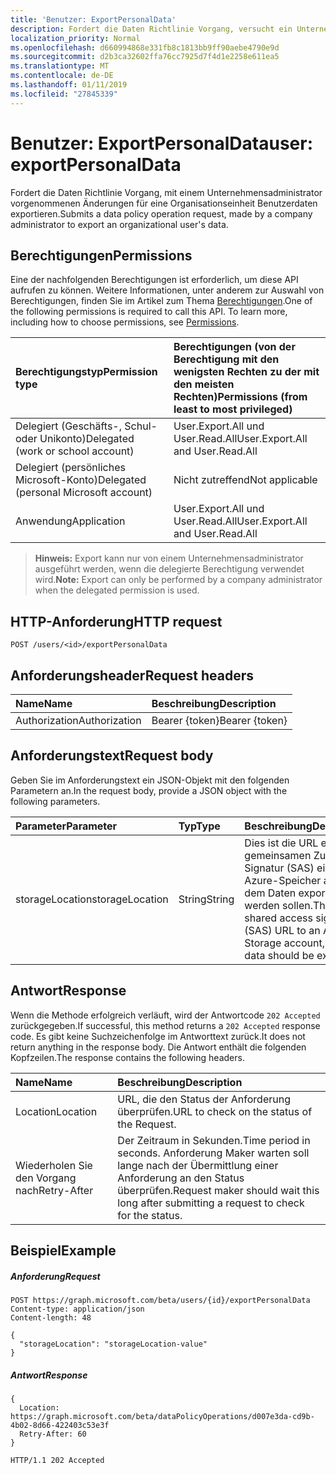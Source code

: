```yaml
---
title: 'Benutzer: ExportPersonalData'
description: Fordert die Daten Richtlinie Vorgang, versucht ein Unternehmensadministrator, eine Organisationseinheit Benutzerdaten exportieren.
localization_priority: Normal
ms.openlocfilehash: d660994868e331fb8c1813bb9ff90aebe4790e9d
ms.sourcegitcommit: d2b3ca32602ffa76cc7925d7f4d1e2258e611ea5
ms.translationtype: MT
ms.contentlocale: de-DE
ms.lasthandoff: 01/11/2019
ms.locfileid: "27845339"
---
```

# <a name="user-exportpersonaldata"></a><span data-ttu-id="e6045-103">Benutzer: ExportPersonalData</span><span class="sxs-lookup"><span data-stu-id="e6045-103">user: exportPersonalData</span></span>

<span data-ttu-id="e6045-104">Fordert die Daten Richtlinie Vorgang, mit einem Unternehmensadministrator vorgenommenen Änderungen für eine Organisationseinheit Benutzerdaten exportieren.</span><span class="sxs-lookup"><span data-stu-id="e6045-104">Submits a data policy operation request, made by a company administrator to export an organizational user's data.</span></span>

## <a name="permissions"></a><span data-ttu-id="e6045-105">Berechtigungen</span><span class="sxs-lookup"><span data-stu-id="e6045-105">Permissions</span></span>
<span data-ttu-id="e6045-p101">Eine der nachfolgenden Berechtigungen ist erforderlich, um diese API aufrufen zu können. Weitere Informationen, unter anderem zur Auswahl von Berechtigungen, finden Sie im Artikel zum Thema [Berechtigungen](/graph/permissions-reference).</span><span class="sxs-lookup"><span data-stu-id="e6045-p101">One of the following permissions is required to call this API. To learn more, including how to choose permissions, see [Permissions](/graph/permissions-reference).</span></span>

|<span data-ttu-id="e6045-108">Berechtigungstyp</span><span class="sxs-lookup"><span data-stu-id="e6045-108">Permission type</span></span>      | <span data-ttu-id="e6045-109">Berechtigungen (von der Berechtigung mit den wenigsten Rechten zu der mit den meisten Rechten)</span><span class="sxs-lookup"><span data-stu-id="e6045-109">Permissions (from least to most privileged)</span></span>              |
|:--------------------|:---------------------------------------------------------|
|<span data-ttu-id="e6045-110">Delegiert (Geschäfts-, Schul- oder Unikonto)</span><span class="sxs-lookup"><span data-stu-id="e6045-110">Delegated (work or school account)</span></span> |  <span data-ttu-id="e6045-111">User.Export.All und User.Read.All</span><span class="sxs-lookup"><span data-stu-id="e6045-111">User.Export.All and User.Read.All</span></span>  |
|<span data-ttu-id="e6045-112">Delegiert (persönliches Microsoft-Konto)</span><span class="sxs-lookup"><span data-stu-id="e6045-112">Delegated (personal Microsoft account)</span></span> |  <span data-ttu-id="e6045-113">Nicht zutreffend</span><span class="sxs-lookup"><span data-stu-id="e6045-113">Not applicable</span></span>  |
|<span data-ttu-id="e6045-114">Anwendung</span><span class="sxs-lookup"><span data-stu-id="e6045-114">Application</span></span> | <span data-ttu-id="e6045-115">User.Export.All und User.Read.All</span><span class="sxs-lookup"><span data-stu-id="e6045-115">User.Export.All and User.Read.All</span></span> |

><span data-ttu-id="e6045-116">**Hinweis:** Export kann nur von einem Unternehmensadministrator ausgeführt werden, wenn die delegierte Berechtigung verwendet wird.</span><span class="sxs-lookup"><span data-stu-id="e6045-116">**Note:** Export can only be performed by a company administrator when the delegated permission is used.</span></span>

## <a name="http-request"></a><span data-ttu-id="e6045-117">HTTP-Anforderung</span><span class="sxs-lookup"><span data-stu-id="e6045-117">HTTP request</span></span>
<!-- { "blockType": "ignored" } -->
```http
POST /users/<id>/exportPersonalData

```
## <a name="request-headers"></a><span data-ttu-id="e6045-118">Anforderungsheader</span><span class="sxs-lookup"><span data-stu-id="e6045-118">Request headers</span></span>
| <span data-ttu-id="e6045-119">Name</span><span class="sxs-lookup"><span data-stu-id="e6045-119">Name</span></span>       | <span data-ttu-id="e6045-120">Beschreibung</span><span class="sxs-lookup"><span data-stu-id="e6045-120">Description</span></span> |
|:---------------|:----------|
| <span data-ttu-id="e6045-121">Authorization</span><span class="sxs-lookup"><span data-stu-id="e6045-121">Authorization</span></span>  | <span data-ttu-id="e6045-122">Bearer {token}</span><span class="sxs-lookup"><span data-stu-id="e6045-122">Bearer {token}</span></span>|

## <a name="request-body"></a><span data-ttu-id="e6045-123">Anforderungstext</span><span class="sxs-lookup"><span data-stu-id="e6045-123">Request body</span></span>
<span data-ttu-id="e6045-124">Geben Sie im Anforderungstext ein JSON-Objekt mit den folgenden Parametern an.</span><span class="sxs-lookup"><span data-stu-id="e6045-124">In the request body, provide a JSON object with the following parameters.</span></span>

| <span data-ttu-id="e6045-125">Parameter</span><span class="sxs-lookup"><span data-stu-id="e6045-125">Parameter</span></span>    | <span data-ttu-id="e6045-126">Typ</span><span class="sxs-lookup"><span data-stu-id="e6045-126">Type</span></span>   |<span data-ttu-id="e6045-127">Beschreibung</span><span class="sxs-lookup"><span data-stu-id="e6045-127">Description</span></span> |
|:---------------|:--------|:----------|
|<span data-ttu-id="e6045-128">storageLocation</span><span class="sxs-lookup"><span data-stu-id="e6045-128">storageLocation</span></span>|<span data-ttu-id="e6045-129">String</span><span class="sxs-lookup"><span data-stu-id="e6045-129">String</span></span>|<span data-ttu-id="e6045-130">Dies ist die URL einer gemeinsamen Zugriff Signatur (SAS) ein Konto Azure-Speicher an, in dem Daten exportiert werden sollen.</span><span class="sxs-lookup"><span data-stu-id="e6045-130">This is a shared access signature (SAS) URL to an Azure Storage account, to where data should be exported.</span></span>|

## <a name="response"></a><span data-ttu-id="e6045-131">Antwort</span><span class="sxs-lookup"><span data-stu-id="e6045-131">Response</span></span>
<span data-ttu-id="e6045-132">Wenn die Methode erfolgreich verläuft, wird der Antwortcode `202 Accepted` zurückgegeben.</span><span class="sxs-lookup"><span data-stu-id="e6045-132">If successful, this method returns a `202 Accepted` response code.</span></span> <span data-ttu-id="e6045-133">Es gibt keine Suchzeichenfolge im Antworttext zurück.</span><span class="sxs-lookup"><span data-stu-id="e6045-133">It does not return anything in the response body.</span></span> <span data-ttu-id="e6045-134">Die Antwort enthält die folgenden Kopfzeilen.</span><span class="sxs-lookup"><span data-stu-id="e6045-134">The response contains the following headers.</span></span>

| <span data-ttu-id="e6045-135">Name</span><span class="sxs-lookup"><span data-stu-id="e6045-135">Name</span></span>       | <span data-ttu-id="e6045-136">Beschreibung</span><span class="sxs-lookup"><span data-stu-id="e6045-136">Description</span></span> |
|:---------------|:----------|
| <span data-ttu-id="e6045-137">Location</span><span class="sxs-lookup"><span data-stu-id="e6045-137">Location</span></span>  | <span data-ttu-id="e6045-138">URL, die den Status der Anforderung überprüfen.</span><span class="sxs-lookup"><span data-stu-id="e6045-138">URL to check on the status of the Request.</span></span> |
| <span data-ttu-id="e6045-139">Wiederholen Sie den Vorgang nach</span><span class="sxs-lookup"><span data-stu-id="e6045-139">Retry-After</span></span>  | <span data-ttu-id="e6045-140">Der Zeitraum in Sekunden.</span><span class="sxs-lookup"><span data-stu-id="e6045-140">Time period in seconds.</span></span> <span data-ttu-id="e6045-141">Anforderung Maker warten soll lange nach der Übermittlung einer Anforderung an den Status überprüfen.</span><span class="sxs-lookup"><span data-stu-id="e6045-141">Request maker should wait this long after submitting a request to check for the status.</span></span> |


## <a name="example"></a><span data-ttu-id="e6045-142">Beispiel</span><span class="sxs-lookup"><span data-stu-id="e6045-142">Example</span></span>
##### <a name="request"></a><span data-ttu-id="e6045-143">Anforderung</span><span class="sxs-lookup"><span data-stu-id="e6045-143">Request</span></span>
<!-- {
  "blockType": "request",
  "name": "user_exportpersonaldata"
}-->
```http
POST https://graph.microsoft.com/beta/users/{id}/exportPersonalData
Content-type: application/json
Content-length: 48

{
  "storageLocation": "storageLocation-value"
}
```
##### <a name="response"></a><span data-ttu-id="e6045-144">Antwort</span><span class="sxs-lookup"><span data-stu-id="e6045-144">Response</span></span>

```
{
  Location: https://graph.microsoft.com/beta/dataPolicyOperations/d007e3da-cd9b-4b02-8d66-422403c53e3f
  Retry-After: 60
}
```

<!-- {
  "blockType": "response",
  "truncated": true,
  "@odata.type": "microsoft.graph.none"
} -->
```http
HTTP/1.1 202 Accepted
```

<!-- uuid: 8fcb5dbc-d5aa-4681-8e31-b001d5168d79
2015-10-25 14:57:30 UTC -->
<!-- {
  "type": "#page.annotation",
  "description": "user: exportPersonalData",
  "keywords": "",
  "section": "documentation",
  "tocPath": ""
}-->
